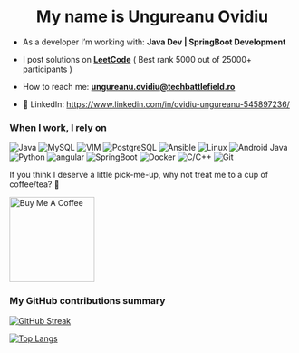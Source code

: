 <h1 align="center">My name is Ungureanu Ovidiu</h1>

- As a developer I’m working with: **Java Dev | SpringBoot Development**

- I post solutions on [**LeetCode**](https://leetcode.com/u/Ungureanu_Ovidiu/) ( Best rank 5000 out of 25000+ participants )

- How to reach me: **ungureanu.ovidiu@techbattlefield.ro**

- 🔗 LinkedIn: https://www.linkedin.com/in/ovidiu-ungureanu-545897236/

<h3>When I work, I rely on</h3>
<p>
  <img alt="Java" src="https://img.shields.io/badge/Java-ED8B00?style=for-the-badge&logo=openjdk&logoColor=white" />
  <img alt="MySQL" src="https://img.shields.io/badge/MySQL-4479A1?style=for-the-badge&logo=mysql&logoColor=white" />
  <img alt="VIM" src="https://img.shields.io/badge/Vim-Editor-3b883b?style=for-the-badge&logo=vim" />
  <img alt="PostgreSQL" src="https://img.shields.io/badge/postgresql-4169e1?style=for-the-badge&logo=postgresql&logoColor=white" />
  <img alt="Ansible" src="https://img.shields.io/badge/Ansible-000000?style=for-the-badge&logo=ansible&logoColor=white" />
  <img alt="Linux" src="https://img.shields.io/badge/Linux-FCC624?style=for-the-badge&logo=linux&logoColor=black" />
  <img alt="Android Java" src="https://img.shields.io/badge/Android-3DDC84?style=for-the-badge&logo=Android&logoColor=white" />
  <img alt="Python" src="https://img.shields.io/badge/python-3670A0?style=for-the-badge&logo=python&logoColor=ffdd54" />
  <img alt="angular" src="https://img.shields.io/badge/-Angular-DD0031?style=flat-square&logo=angular&logoColor=white" />
  <img alt="SpringBoot" src="https://img.shields.io/badge/SpringBoot-6DB33F?style=flat-square&logo=Spring&logoColor=white" />
  <img alt="Docker" src="https://img.shields.io/badge/-Docker-46a2f1?style=flat-square&logo=docker&logoColor=white" />
  <img alt="C/C++" src="https://img.shields.io/badge/-c++-black?logo=c%2B%2B&style=social" /> 
  <img alt="Git" src="https://img.shields.io/badge/-Git-F05032?style=flat-square&logo=git&logoColor=white" />
</p>


If you think I deserve a little pick-me-up, why not treat me to a cup of coffee/tea? 🥺

<a href="https://buymeacoffee.com/ovidiuunguq" target="_blank"><img src="https://cdn.buymeacoffee.com/buttons/v2/default-red.png" alt="Buy Me A Coffee" width="150" ></a>

<h3>My GitHub contributions summary</h3>

[![GitHub Streak](https://github-readme-streak-stats-eight.vercel.app?user=UngureanuOvidiu-Costin)](https://git.io/streak-stats)

[![Top Langs](https://github-readme-stats.vercel.app/api/top-langs/?username=UngureanuOvidiu-Costin&layout=compact&theme=vision-friendly-dark)](https://github.com/anuraghazra/github-readme-stats)

